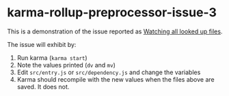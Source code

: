 # karma-rollup-preprocessor-issue-3

This is a demonstration of the issue reported as [Watching all looked up files](https://github.com/showpad/karma-rollup-preprocessor/issues/3).

The issue will exhibit by:

1. Run karma (`karma start`)
2. Note the values printed (`dv` and `mv`)
3. Edit `src/entry.js` or `src/dependency.js` and change the variables
4. Karma should recompile with the new values when the files above are saved. It does not.

